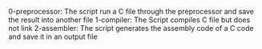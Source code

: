 0-preprocessor: The script run a C file through the preprocessor and save the result into another file
1-compiler: The Script compiles C file but does not link
2-assembler: The script generates the assembly code of a C code and save it in an output file
